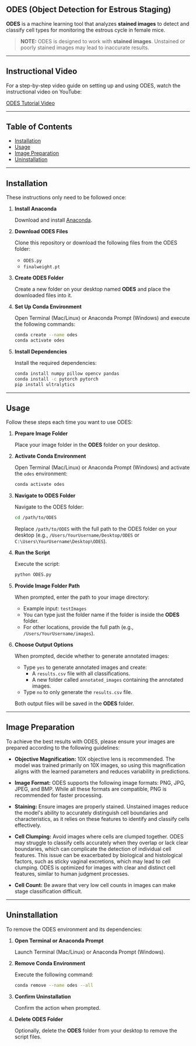 ## ODES (Object Detection for Estrous Staging)

**ODES** is a machine learning tool that analyzes **stained images** to detect and classify cell types for monitoring the estrous cycle in female mice.

> **NOTE:** ODES is designed to work with **stained images**. Unstained or poorly stained images may lead to inaccurate results.
---

## Instructional Video

For a step-by-step video guide on setting up and using ODES, watch the instructional video on YouTube:

[ODES Tutorial Video](https://www.youtube.com/watch?v=lUOiC_60pRg)


---

## Table of Contents
- [Installation](#installation)
- [Usage](#usage)
- [Image Preparation](#image-preparation)
- [Uninstallation](#uninstallation)

---

## Installation

These instructions only need to be followed once:

1. **Install Anaconda**

   Download and install [Anaconda](https://www.anaconda.com/products/distribution).

2. **Download ODES Files**

   Clone this repository or download the following files from the ODES folder:
   - `ODES.py`
   - `finalweight.pt`

3. **Create ODES Folder**

   Create a new folder on your desktop named **ODES** and place the downloaded files into it.

4. **Set Up Conda Environment**

   Open Terminal (Mac/Linux) or Anaconda Prompt (Windows) and execute the following commands:
   ```bash
   conda create --name odes
   conda activate odes
   ```

5. **Install Dependencies**

   Install the required dependencies:
   ```bash
   conda install numpy pillow opencv pandas
   conda install -c pytorch pytorch
   pip install ultralytics

---

## Usage

Follow these steps each time you want to use ODES:

1. **Prepare Image Folder**

   Place your image folder in the **ODES** folder on your desktop.

2. **Activate Conda Environment**

   Open Terminal (Mac/Linux) or Anaconda Prompt (Windows) and activate the `odes` environment:
   ```bash
   conda activate odes
   ```

3. **Navigate to ODES Folder**

   Navigate to the ODES folder:
   ```bash
   cd /path/to/ODES
   ```
   Replace `/path/to/ODES` with the full path to the ODES folder on your desktop (e.g., `/Users/YourUsername/Desktop/ODES` or `C:\Users\YourUsername\Desktop\ODES`).

4. **Run the Script**

   Execute the script:
   ```bash
   python ODES.py
   ```

5. **Provide Image Folder Path**

   When prompted, enter the path to your image directory:
   - Example input: `testImages`
   - You can type just the folder name if the folder is inside the **ODES** folder.
   - For other locations, provide the full path (e.g., `/Users/YourUsername/images`).

6. **Choose Output Options**

   When prompted, decide whether to generate annotated images:
   - Type `yes` to generate annotated images and create:
     - A `results.csv` file with all classifications.
     - A new folder called `annotated_images` containing the annotated images.
   - Type `no` to only generate the `results.csv` file.

   Both output files will be saved in the **ODES** folder.

---

## Image Preparation

To achieve the best results with ODES, please ensure your images are prepared according to the following guidelines:

- **Objective Magnification:** 10X objective lens is recommended. The model was trained primarily on 10X images, so using this magnification aligns with the learned parameters and reduces variability in predictions.

- **Image Format:** ODES supports the following image formats: PNG, JPG, JPEG, and BMP. While all these formats are compatible, PNG is recommended for faster processing. 

- **Staining:** Ensure images are properly stained. Unstained images reduce the model's ability to accurately distinguish cell boundaries and characteristics, as it relies on these features to identify and classify cells effectively.

- **Cell Clumping:** Avoid images where cells are clumped together. ODES may struggle to classify cells accurately when they overlap or lack clear boundaries, which can complicate the detection of individual cell features. This issue can be exacerbated by biological and histological factors, such as sticky vaginal excretions, which may lead to cell clumping. ODES is optimized for images with clear and distinct cell features, similar to human judgment processes.

- **Cell Count:** Be aware that very low cell counts in images can make stage classification difficult.
---

## Uninstallation

To remove the ODES environment and its dependencies:

1. **Open Terminal or Anaconda Prompt**

   Launch Terminal (Mac/Linux) or Anaconda Prompt (Windows).

2. **Remove Conda Environment**

   Execute the following command:
   ```bash
   conda remove --name odes --all
   ```

3. **Confirm Uninstallation**

   Confirm the action when prompted.

4. **Delete ODES Folder**

   Optionally, delete the **ODES** folder from your desktop to remove the script files.

